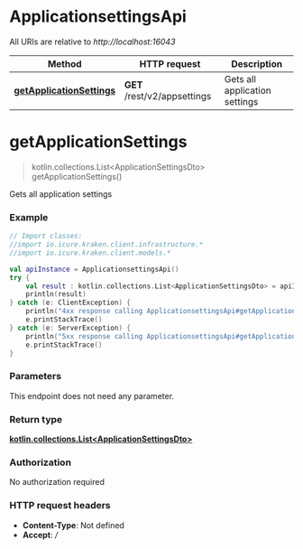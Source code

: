 # ApplicationsettingsApi

All URIs are relative to *http://localhost:16043*

Method | HTTP request | Description
------------- | ------------- | -------------
[**getApplicationSettings**](ApplicationsettingsApi.md#getApplicationSettings) | **GET** /rest/v2/appsettings | Gets all application settings


<a name="getApplicationSettings"></a>
# **getApplicationSettings**
> kotlin.collections.List&lt;ApplicationSettingsDto&gt; getApplicationSettings()

Gets all application settings

### Example
```kotlin
// Import classes:
//import io.icure.kraken.client.infrastructure.*
//import io.icure.kraken.client.models.*

val apiInstance = ApplicationsettingsApi()
try {
    val result : kotlin.collections.List<ApplicationSettingsDto> = apiInstance.getApplicationSettings()
    println(result)
} catch (e: ClientException) {
    println("4xx response calling ApplicationsettingsApi#getApplicationSettings")
    e.printStackTrace()
} catch (e: ServerException) {
    println("5xx response calling ApplicationsettingsApi#getApplicationSettings")
    e.printStackTrace()
}
```

### Parameters
This endpoint does not need any parameter.

### Return type

[**kotlin.collections.List&lt;ApplicationSettingsDto&gt;**](ApplicationSettingsDto.md)

### Authorization

No authorization required

### HTTP request headers

 - **Content-Type**: Not defined
 - **Accept**: */*

